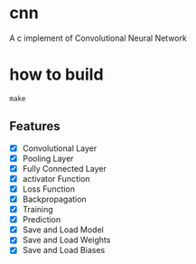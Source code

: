 # cnn
A c implement of Convolutional Neural Network

# how to build
```make```

## Features
- [x] Convolutional Layer
- [x] Pooling Layer
- [x] Fully Connected Layer
- [x] activator Function
- [x] Loss Function
- [x] Backpropagation
- [x] Training
- [x] Prediction
- [x] Save and Load Model
- [x] Save and Load Weights
- [x] Save and Load Biases

